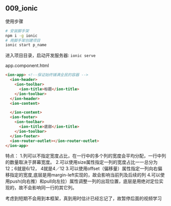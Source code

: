 ## 009_ionic

使用步骤
```sh
# 安装脚手架
npm i -g ionic
# 用脚手架创建项目
ionic start p_name
```
进入项目目录，启动开发服务器: `ionic serve`

app.component.html

```html
<ion-app> <!--保证始终铺满全民的容器 -->
  <ion-header>
    <ion-toolbar>
      <ion-title>标题</ion-title>
    </ion-toolbar>
  </ion-header>
  <ion-content>

  </ion-content>
  <ion-footer>
    <ion-toolbar>
      <ion-title>底部</ion-title>
    </ion-toolbar>
  </ion-footer>
  <ion-router-outlet></ion-router-outlet>
</ion-app>
```

特点：
1.列可以不指定宽度占比，在一行中的多个列的宽度会平均分配，一行中列的数量取决于屏幕宽度。
2.可以使用size属性指定一列的宽度占比一一总分为12；6就是6/12， 4就是4／12
3.可以使用offset（偏移量）属性指定一列向右偏移指定的宽度,底层是用margin-left实现的，故会影响当前列及后续的列
4.可以使用push(向右推）和pull向左拉）属性调整一列的出现位置，底层是用绝对定位实现的，故不会影响同一行的其它列。

考虑到短期不会用到本框架，真到用时估计已经忘记了，故暂停后面的视频学习